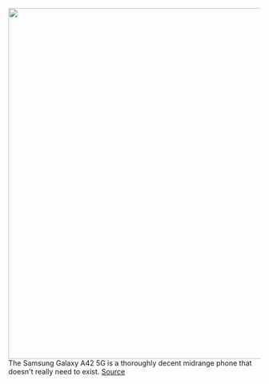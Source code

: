 <img src='https://cdn.vox-cdn.com/thumbor/vjh9oD8MP8iDvklYYkIJsWeDjPM=/0x0:2040x1360/1200x675/filters:focal(848x585:1174x911)/cdn.vox-cdn.com/uploads/chorus_image/image/69720509/ajohnson_210804_4696_0001.0.jpg' width='700px' /><br/>
The Samsung Galaxy A42 5G is a thoroughly decent midrange phone that doesn't really need to exist.
<a href='https://www.theverge.com/22618794/samsung-galaxy-a42-5g-review-screen-battery-price-specs'> Source <a/>